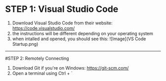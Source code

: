 # STEP 1:  Visual Studio Code
1) Download Visual Studio Code from their website:  https://code.visualstudio.com/
2) the instructions will be different depending on your operating system
3) when intalled and opened, you should see this:
![Image](VS Code Startup.png)
---
#STEP 2:  Remotely Connecting
1) Download Git if you're on Windows:  https://git-scm.com/
2) Open a terminal using Ctrl + `
